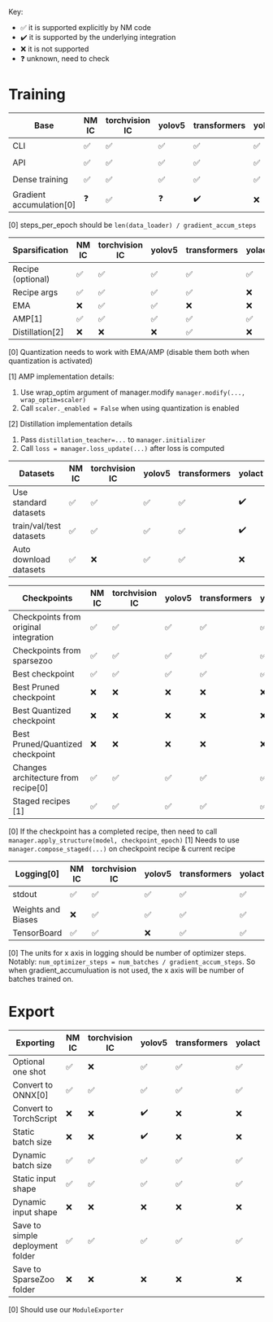 Key: 
- ✅ it is supported explicitly by NM code
- ✔️ it is supported by the underlying integration
- ❌ it is not supported
- ❓ unknown, need to check

# Training

| Base                     | NM IC | torchvision IC | yolov5 | transformers | yolact | openpifpaf |
| ------------------------ | ----- | -------------- | ------ | ------------ | ------ | ---------- |
| CLI                      | ✅     | ✅              | ✅      | ✅            | ✅      | ✔️          |
| API                      | ✅     | ✅              | ✅      | ✅            | ✅      | ✔️          |
| Dense training           | ✅     | ✅              | ✅      | ✅            | ✅      | ✔️          |
| Gradient accumulation[0] | ❓     | ✅              | ❓      | ✔️            | ❌      | ❓          |

[0] steps_per_epoch should be `len(data_loader) / gradient_accum_steps`

| Sparsification    | NM IC | torchvision IC | yolov5 | transformers | yolact | openpifpaf |
| ----------------- | ----- | -------------- | ------ | ------------ | ------ | ---------- |
| Recipe (optional) | ✅     | ✅              | ✅      | ✅            | ✅      | ✅          |
| Recipe args       | ✅     | ✅              | ✅      | ✅            | ❌      | ❌          |
| EMA               | ❌     | ✅              | ✅      | ❌            | ❌      | ❌          |
| AMP[1]            | ✅     | ✅              | ✅      | ✅            | ✅      | ❌          |
| Distillation[2]   | ❌     | ❌              | ❌      | ✅            | ❌      | ❌          |

[0] Quantization needs to work with EMA/AMP (disable them both when quantization is activated)

[1] AMP implementation details:
1. Use wrap_optim argument of manager.modify `manager.modify(..., wrap_optim=scaler)`
2. Call `scaler._enabled = False` when using quantization is enabled

[2] Distillation implementation details
1. Pass `distillation_teacher=...` to `manager.initializer`
2. Call `loss = manager.loss_update(...)` after loss is computed

| Datasets                | NM IC | torchvision IC | yolov5 | transformers | yolact | openpifpaf |
| ----------------------- | ----- | -------------- | ------ | ------------ | ------ | ---------- |
| Use standard datasets   | ✅     | ✅              | ✅      | ✅            | ✔️      | ✔️          |
| train/val/test datasets | ✅     | ✅              | ✅      | ✅            | ✔️      | ✔️          |
| Auto download datasets  | ✅     | ❌              | ✅      | ✅            | ❌      | ✔️          |

| Checkpoints                           | NM IC | torchvision IC | yolov5 | transformers | yolact | openpifpaf |
| ------------------------------------- | ----- | -------------- | ------ | ------------ | ------ | ---------- |
| Checkpoints from original integration | ✅     | ✅              | ✅      | ✅            | ✅      | ✅          |
| Checkpoints from sparsezoo            | ✅     | ✅              | ✅      | ✅            | ✅      | ✅          |
| Best checkpoint                       | ✅     | ✅              | ✅      | ✅            | ✅      | ✅          |
| Best Pruned checkpoint                | ❌     | ❌              | ❌      | ❌            | ❌      | ❌          |
| Best Quantized checkpoint             | ❌     | ❌              | ❌      | ❌            | ❌      | ❌          |
| Best Pruned/Quantized checkpoint      | ❌     | ❌              | ❌      | ❌            | ❌      | ❌          |
| Changes architecture from recipe[0]   | ✅     | ✅              | ✅      | ✅            | ✅      | ✅          |
| Staged recipes [1]                    | ✅     | ✅              | ✅      | ✅            | ✅      | ✅          |

[0] If the checkpoint has a completed recipe, then need to call `manager.apply_structure(model, checkpoint_epoch)`
[1] Needs to use `manager.compose_staged(...)` on checkpoint recipe & current recipe

| Logging[0]         | NM IC | torchvision IC | yolov5 | transformers | yolact | openpifpaf |
| ------------------ | ----- | -------------- | ------ | ------------ | ------ | ---------- |
| stdout             | ✅     | ✅              | ✅      | ✅            | ✅      | ✔️          |
| Weights and Biases | ❌     | ✅              | ✅      | ✅            | ✅      | ❌          |
| TensorBoard        | ✅     | ✅              | ❌      | ✅            | ✅      | ❌          |

[0] The units for x axis in logging should be number of optimizer steps. Notably: `num_optimizer_steps = num_batches / gradient_accum_steps`. So when gradient_accumuluation is not used, the x axis will be number of batches trained on. 

# Export

| Exporting                        | NM IC | torchvision IC | yolov5 | transformers | yolact | openpifpaf |
| -------------------------------- | ----- | -------------- | ------ | ------------ | ------ | ---------- |
| Optional one shot                | ✅     | ❌              | ✅      | ✅            | ✅      | ✅          |
| Convert to ONNX[0]               | ✅     | ✅              | ✅      | ✅            | ✅      | ✅          |
| Convert to TorchScript           | ❌     | ❌              | ✔️      | ❌            | ❌      | ❌          |
| Static batch size                | ❌     | ❌              | ✔️      | ❌            | ❌      | ❌          |
| Dynamic batch size               | ✅     | ✅              | ✅      | ✅            | ✅      | ✅          |
| Static input shape               | ✅     | ✅              | ✅      | ✅            | ✅      | ✅          |
| Dynamic input shape              | ❌     | ❌              | ❌      | ❌            | ❌      | ❌          |
| Save to simple deployment folder | ✅     | ✅              | ✅      | ✅            | ✅      | ✅          |
| Save to SparseZoo folder         | ❌     | ❌              | ❌      | ❌            | ❌      | ❌          |

[0] Should use our `ModuleExporter`